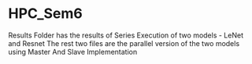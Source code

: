 # HPC_Sem6
Results Folder has the results of Series Execution of two models - LeNet and Resnet
The rest two files are the parallel version of the two models using Master And Slave Implementation
